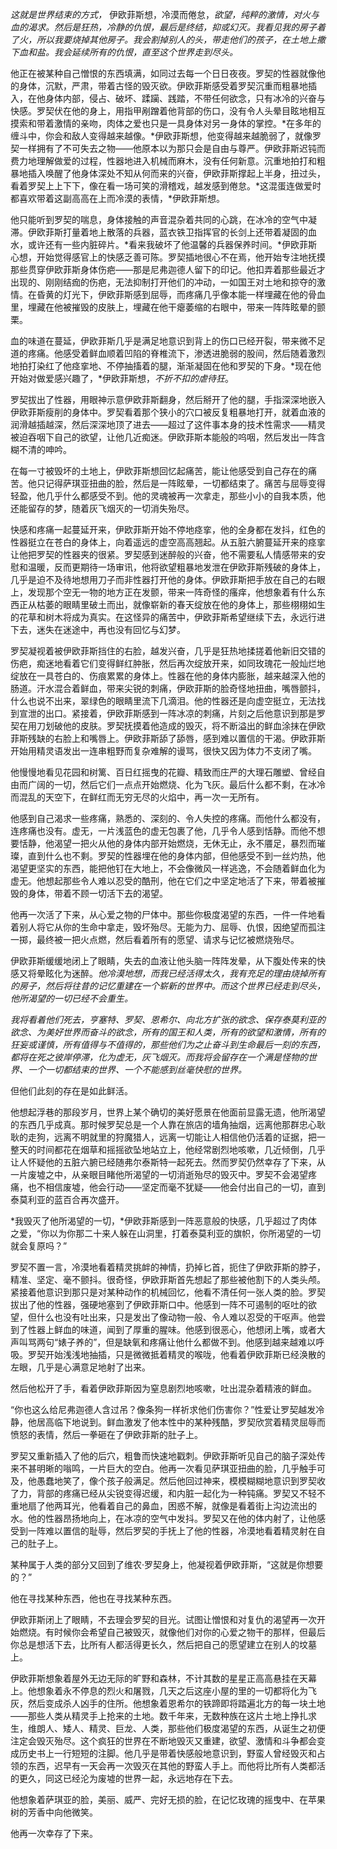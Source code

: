 *这就是世界结束的方式，* 伊欧菲斯想，冷漠而倦怠，*欲望，纯粹的激情，对火与血的渴求。然后是狂热，冷静的仇恨，最后是终结，抑或幻灭。我看见我的房子着了火，所以我要烧掉其他房子。我会割掉别人的头，带走他们的孩子，在土地上撒下血和盐。我会延续所有的仇恨，直至这个世界走到尽头。* 

他正在被某种自己憎恨的东西填满，如同过去每一个日日夜夜。罗契的性器就像他的身体，沉默，严肃，带着古怪的毁灭欲。伊欧菲斯感受着罗契沉重而粗暴地插入，在他身体内部，侵占、破坏、蹂躏、践踏，不带任何欲念，只有冰冷的兴奋与快感。罗契伏在他的身上，用指甲剐蹭着他背部的伤口，没有令人头晕目眩地相互摸索和带着激情的亲吻，肉体之爱也只是一具身体对另一身体的掌控。*在多年的缠斗中，你会和敌人变得越来越像。*伊欧菲斯想，他变得越来越脆弱了，就像罗契一样拥有了不可失去之物——他原本以为那只会是自由与尊严。伊欧菲斯迟钝而费力地理解做爱的过程，性器地进入机械而麻木，没有任何新意。沉重地拍打和粗暴地插入唤醒了他身体深处不知从何而来的兴奋，伊欧菲斯撑起上半身，扭过头，看着罗契上上下下，像在看一场可笑的滑稽戏，越发感到倦怠。*这混蛋连做爱时都喜欢带着这副高高在上而冷漠的表情，*伊欧菲斯想。

他只能听到罗契的喘息，身体接触的声音混杂着共同的心跳，在冰冷的空气中凝滞。伊欧菲斯打量着地上散落的兵器，蓝衣铁卫指挥官的长剑上还带着凝固的血水，或许还有一些内脏碎片。*看来我破坏了他温馨的兵器保养时间。*伊欧菲斯心想，开始觉得感官上的快感乏善可陈。罗契插地很心不在焉，他开始专注地抚摸那些贯穿伊欧菲斯身体伤疤——那是尼弗迦德人留下的印记。他扣弄着那些最近才出现的、刚刚结痂的伤疤，无法抑制打开他们的冲动，一如国王对土地和掠夺的激情。在昏黄的灯光下，伊欧菲斯感到屈辱，而疼痛几乎像本能一样埋藏在他的骨血里，埋藏在他被摧毁的皮肤上，埋藏在他干瘪萎缩的右眼中，带来一阵阵眩晕的颤栗。

血的味道在蔓延，伊欧菲斯几乎是满足地意识到背上的伤口已经开裂，带来微不足道的疼痛。他感受着鲜血顺着凹陷的脊椎流下，渗透进脆弱的股间，然后随着激烈地拍打染红了他痉挛地、不停抽搐着的腿，渐渐凝固在他和罗契的下身。*现在他开始对做爱感兴趣了，*伊欧菲斯想，*不折不扣的虐待狂*。

罗契拔出了性器，用眼神示意伊欧菲斯翻身，然后掰开了他的腿，手指深深地嵌入伊欧菲斯瘦削的身体中。罗契看着那个狭小的穴口被反复粗暴地打开，就着血液的润滑越插越深，然后深深地顶了进去——超过了这件事本身的技术性需求——精灵被迫吞咽下自己的欲望，让他几近痴迷。伊欧菲斯本能般的呜咽，然后发出一阵含糊不清的呻吟。

在每一寸被毁坏的土地上，伊欧菲斯想回忆起痛苦，能让他感受到自己存在的痛苦。他只记得萨琪亚扭曲的脸，然后是一阵眩晕，一切都结束了。痛苦与屈辱变得轻盈，他几乎什么都感受不到。他的灵魂被再一次拿走，那些小小的自我本质，他还能留存的梦，随着灰飞烟灭的一切消失殆尽。

快感和疼痛一起蔓延开来，伊欧菲斯开始不停地痉挛，他的全身都在发抖，红色的性器挺立在苍白的身体上，向着遥远的虚空高高翘起。从五脏六腑蔓延开来的痉挛让他把罗契的性器夹的很紧。罗契感到迷醉般的兴奋，他不需要私人情感带来的安慰和温暖，反而更期待一场审讯，他将欲望粗暴地发泄在伊欧菲斯残破的身体上，几乎是迫不及待地想用刀子而非性器打开他的身体。伊欧菲斯把手放在自己的右眼上，发现那个空无一物的地方正在发颤，带来一阵奇怪的瘙痒，他想象着有什么东西正从枯萎的眼睛里破土而出，就像崭新的春天绽放在他的身体上，那些栩栩如生的花草和树木将成为真实。在这怪异的痛苦中，伊欧菲斯希望继续下去，永远行进下去，迷失在迷途中，再也没有回忆与幻梦。

罗契凝视着被伊欧菲斯挡住的右脸，越发兴奋，几乎是狂热地揉搓着他新旧交错的伤疤，痴迷地看着它们变得鲜红肿胀，然后再次绽放开来，如同玫瑰花一般灿烂地绽放在一具苍白的、伤痕累累的身体上。性器在他的身体内膨胀，越来越深入他的肠道。汗水混合着鲜血，带来尖锐的刺痛，伊欧菲斯的脸奇怪地扭曲，嘴唇颤抖，什么也说不出来，翠绿色的眼睛里流下几滴泪。他的性器还是向虚空挺立，无法找到宣泄的出口。紧接着，伊欧菲斯感到一阵冰凉的刺痛，片刻之后他意识到那是罗契在用刀划破他的皮肤。罗契抚摸着他造成的毁灭，将不断溢出的鲜血涂抹在伊欧菲斯残缺的右脸上和嘴唇上。伊欧菲斯舔了舔唇，感到难以置信的干渴。伊欧菲斯开始用精灵语发出一连串粗野而复杂难解的谩骂，很快又因为体力不支闭了嘴。

他慢慢地看见花园和树篱、百日红摇曳的花瓣、精致而庄严的大理石雕塑、曾经自由而广阔的一切，然后它们一点点开始燃烧、化为飞灰。最后什么都不剩，在冰冷而混乱的天空下，在鲜红而无穷无尽的火焰中，再一次一无所有。

他感到自己渴求一些疼痛，熟悉的、深刻的、令人失控的疼痛。而他什么都没有，连疼痛也没有。虚无，一片浅蓝色的虚无包裹了他，几乎令人感到恬静。而他不想要恬静，他渴望一把火从他的身体内部开始燃烧，无休无止，永不餍足，暴烈而璀璨，直到什么也不剩。罗契的性器埋在他的身体内部，但他感受不到一丝灼热，他渴望更坚实的东西，能把他钉在大地上，不会像微风一样逃逸，不会随着鲜血化为虚无。他想起那些令人难以忍受的酷刑，他在它们之中坚定地活了下来，带着被摧毁的身体，带着不顾一切活下去的渴望。

他再一次活了下来，从心爱之物的尸体中。那些你极度渴望的东西，一件一件地看着别人将它从你的生命中拿走，毁坏殆尽。无能为力、屈辱、仇恨，因绝望而孤注一掷，最终被一把火点燃，然后看着所有的愿望、请求与记忆被燃烧殆尽。

伊欧菲斯缓缓地闭上了眼睛，失去的血液让他头脑一阵阵发晕，从下腹处传来的快感又将晕眩化为迷醉。*他冷漠地想，而我已经活得太久，我有充足的理由烧掉所有的房子，然后将往昔的记忆重建在一个崭新的世界中。而这个世界已经走到尽头，他所渴望的一切已经不会重生。*

*我将看着他们死去，亨塞特、罗契、恩希尔、向北方扩张的欲念、保存泰莫利亚的欲念、为美好世界而奋斗的欲念，所有的国王和人类，所有的欲望和激情，所有的狂妄或谨慎，所有值得与不值得的，那些他们为之止奋斗到生命最后一刻的东西，都将在死之彼岸停滞，化为虚无，灰飞烟灭。而我将会留存在一个满是怪物的世界、一个一切都结束的世界、一个不能感到丝毫快慰的世界。*

但他们此刻的存在是如此鲜活。

他想起浮巷的那段岁月，世界上某个确切的美好愿景在他面前显露无遗，他所渴望的东西几乎成真。那时候罗契总是一个人靠在旅店的墙角抽烟，远离他那群忠心耿耿的走狗，远离不明就里的狩魔猎人，远离一切能让人相信他仍活着的证据，把一整天的时间都花在烟草和摇摇欲坠地站立上，他经常剧烈地咳嗽，几近倾倒，几乎让人怀疑他的五脏六腑已经随弗尔泰斯特一起死去。然而罗契仍然幸存了下来，从一片废墟之中，从亲眼目睹他所渴望的一切消逝殆尽的毁灭中。罗契不会渴望疼痛，也不相信废墟，他会行动——坚定而毫不犹疑——他会付出自己的一切，直到泰莫利亚的蓝百合再次盛开。

*我毁灭了他所渴望的一切，*伊欧菲斯感到一阵恶意般的快感，几乎超过了肉体之爱，“你以为你那二十来人躲在山洞里，打着泰莫利亚的旗帜，你所渴望的一切就会复原吗？”

罗契不置一言，冷漠地看着精灵挑衅的神情，扔掉匕首，扼住了伊欧菲斯的脖子，精准、坚定、毫不颤抖。很奇怪，伊欧菲斯首先想起了那些被他割下的人类头颅。紧接着他意识到那只是对某种动作的机械回忆，他看不清任何一张人类的脸。罗契拔出了他的性器，强硬地塞到了伊欧菲斯口中。他感到一阵不可遏制的呕吐的欲望，但什么也没有吐出来，只是发出了像动物一般、令人难以忍受的干呕声。他尝到了性器上鲜血的味道，闻到了厚重的腥味。他感到很恶心，他想闭上嘴，或者大声叫骂两句“婊子养的”，但是缺氧和疼痛让他什么都做不到。他感到越来越难以呼吸。罗契开始浅浅地抽插，只是微微抵着精灵的喉咙，他看着伊欧菲斯已经涣散的左眼，几乎是心满意足地射了出来。

然后他松开了手，看着伊欧菲斯因为窒息剧烈地咳嗽，吐出混杂着精液的鲜血。

“你也这么给尼弗迦德人含过吊？像条狗一样祈求他们伤害你？”性爱让罗契越发冷静，他居高临下地说到。鲜血激发了他本性中的某种残酷，罗契欣赏着精灵屈辱而愤怒的表情，然后一拳砸在了伊欧菲斯的肚子上。

罗契又重新插入了他的后穴，粗鲁而快速地戳刺。伊欧菲斯听见自己的脑子深处传来不甚明晰的嗡鸣，一片巨大的空白。他再一次看见萨琪亚扭曲的脸，几乎触手可及，他愚蠢地笑了，像个孩子般满足。然后他回过神来，模模糊糊地意识到罗契收了力，背部的疼痛已经从尖锐变得迟缓，和内脏一起化为一种钝痛。罗契又不轻不重地扇了他两耳光，他看着自己的鼻血，困惑不解，就像是看着街上沟边流出的水。他的性器昂扬地向上，在冰凉的空气中发抖。罗契又在他的体内射了，让他感受到一阵难以置信的耻辱，然后罗契的手抚上了他的性器，冷漠地看着精灵射在自己的肚子上。

某种属于人类的部分又回到了维农·罗契身上，他凝视着伊欧菲斯，“这就是你想要的？”

他在寻找某种东西，他也在寻找某种东西。

伊欧菲斯闭上了眼睛，不去理会罗契的目光。试图让憎恨和对复仇的渴望再一次开始燃烧。有时候你会希望自己被毁灭，就像他们对你的心爱之物干的那样，但最后你总是想活下去，比所有人都活得更长久，然后把自己的愿望建立在别人的坟墓上。

伊欧菲斯想象着屋外无边无际的旷野和森林，不计其数的星星正高高悬挂在天幕上。他想象着永不停息的烈火和屠戮，几天之后这座小屋的里的一切都将化为飞灰，然后变成杀人凶手的住所。他想象着恩希尔的铁蹄即将踏遍北方的每一块土地——那些人类从精灵手上抢来的土地。数千年来，无数种族在这片土地上挣扎求生，维朗人、矮人、精灵、巨龙、人类，那些他们极度渴望的东西，从诞生之初便注定会毁灭殆尽。这个疯狂的世界在不断地毁灭又重建，欲望、激情和斗争都会变成历史书上一行短短的注脚。他几乎是带着快感般地意识到，野蛮人曾经毁灭和占领的东西，迟早有一天会再一次毁灭在其他的野蛮人手上。而他将比所有人类都活的更久，同这已经沦为废墟的世界一起，永远地存在下去。

他想象着萨琪亚的脸，美丽、威严、完好无损的脸，在记忆玫瑰的摇曳中、在苹果树的芳香中向他微笑。

他再一次幸存了下来。